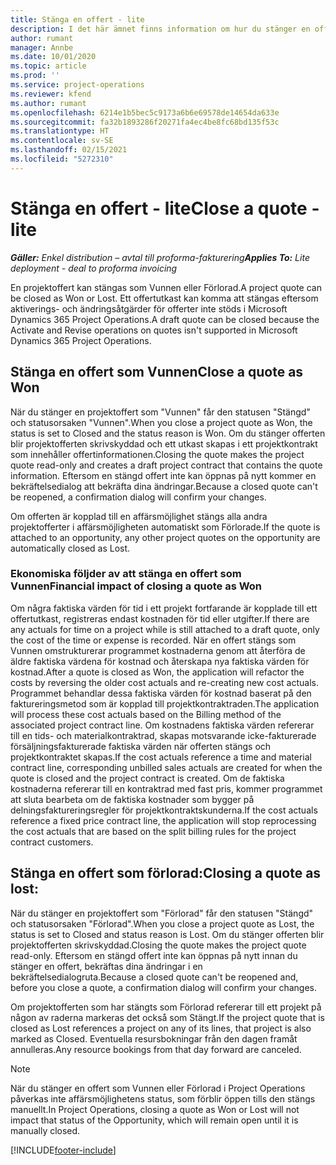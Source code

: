 ```yaml
---
title: Stänga en offert - lite
description: I det här ämnet finns information om hur du stänger en offert i Project Operations.
author: rumant
manager: Annbe
ms.date: 10/01/2020
ms.topic: article
ms.prod: ''
ms.service: project-operations
ms.reviewer: kfend
ms.author: rumant
ms.openlocfilehash: 6214e1b5bec5c9173a6b6e69578de14654da633e
ms.sourcegitcommit: fa32b1893286f20271fa4ec4be8fc68bd135f53c
ms.translationtype: HT
ms.contentlocale: sv-SE
ms.lasthandoff: 02/15/2021
ms.locfileid: "5272310"
---
```

# <a name="close-a-quote---lite"></a><span data-ttu-id="87db6-103">Stänga en offert - lite</span><span class="sxs-lookup"><span data-stu-id="87db6-103">Close a quote - lite</span></span>

<span data-ttu-id="87db6-104">_**Gäller:** Enkel distribution – avtal till proforma-fakturering_</span><span class="sxs-lookup"><span data-stu-id="87db6-104">_**Applies To:** Lite deployment - deal to proforma invoicing_</span></span>

<span data-ttu-id="87db6-105">En projektoffert kan stängas som Vunnen eller Förlorad.</span><span class="sxs-lookup"><span data-stu-id="87db6-105">A project quote can be closed as Won or Lost.</span></span> <span data-ttu-id="87db6-106">Ett offertutkast kan komma att stängas eftersom aktiverings- och ändringsåtgärder för offerter inte stöds i Microsoft Dynamics 365 Project Operations.</span><span class="sxs-lookup"><span data-stu-id="87db6-106">A draft quote can be closed because the Activate and Revise operations on quotes isn't supported in Microsoft Dynamics 365 Project Operations.</span></span>

## <a name="close-a-quote-as-won"></a><span data-ttu-id="87db6-107">Stänga en offert som Vunnen</span><span class="sxs-lookup"><span data-stu-id="87db6-107">Close a quote as Won</span></span>

<span data-ttu-id="87db6-108">När du stänger en projektoffert som "Vunnen" får den statusen "Stängd" och statusorsaken "Vunnen".</span><span class="sxs-lookup"><span data-stu-id="87db6-108">When you close a project quote as Won, the status is set to Closed and the status reason is Won.</span></span> <span data-ttu-id="87db6-109">Om du stänger offerten blir projektofferten skrivskyddad och ett utkast skapas i ett projektkontrakt som innehåller offertinformationen.</span><span class="sxs-lookup"><span data-stu-id="87db6-109">Closing the quote makes the project quote read-only and creates a draft project contract that contains the quote information.</span></span> <span data-ttu-id="87db6-110">Eftersom en stängd offert inte kan öppnas på nytt kommer en bekräftelsedialog att bekräfta dina ändringar.</span><span class="sxs-lookup"><span data-stu-id="87db6-110">Because a closed quote can't be reopened, a confirmation dialog will confirm your changes.</span></span>

<span data-ttu-id="87db6-111">Om offerten är kopplad till en affärsmöjlighet stängs alla andra projektofferter i affärsmöjligheten automatiskt som Förlorade.</span><span class="sxs-lookup"><span data-stu-id="87db6-111">If the quote is attached to an opportunity, any other project quotes on the opportunity are automatically closed as Lost.</span></span>

### <a name="financial-impact-of-closing-a-quote-as-won"></a><span data-ttu-id="87db6-112">Ekonomiska följder av att stänga en offert som Vunnen</span><span class="sxs-lookup"><span data-stu-id="87db6-112">Financial impact of closing a quote as Won</span></span>

<span data-ttu-id="87db6-113">Om några faktiska värden för tid i ett projekt fortfarande är kopplade till ett offertutkast, registreras endast kostnaden för tid eller utgifter.</span><span class="sxs-lookup"><span data-stu-id="87db6-113">If there are any actuals for time on a project while is still attached to a draft quote, only the cost of the time or expense is recorded.</span></span> <span data-ttu-id="87db6-114">När en offert stängs som Vunnen omstrukturerar programmet kostnaderna genom att återföra de äldre faktiska värdena för kostnad och återskapa nya faktiska värden för kostnad.</span><span class="sxs-lookup"><span data-stu-id="87db6-114">After a quote is closed as Won, the application will refactor the costs by reversing the older cost actuals and re-creating new cost actuals.</span></span> <span data-ttu-id="87db6-115">Programmet behandlar dessa faktiska värden för kostnad baserat på den faktureringsmetod som är kopplad till projektkontraktraden.</span><span class="sxs-lookup"><span data-stu-id="87db6-115">The application will process these cost actuals based on the Billing method of the associated project contract line.</span></span> <span data-ttu-id="87db6-116">Om kostnadens faktiska värden refererar till en tids- och materialkontraktrad, skapas motsvarande icke-fakturerade försäljningsfakturerade faktiska värden när offerten stängs och projektkontraktet skapas.</span><span class="sxs-lookup"><span data-stu-id="87db6-116">If the cost actuals reference a time and material contract line, corresponding unbilled sales actuals are created for when the quote is closed and the project contract is created.</span></span> <span data-ttu-id="87db6-117">Om de faktiska kostnaderna refererar till en kontraktrad med fast pris, kommer programmet att sluta bearbeta om de faktiska kostnader som bygger på delningsfaktureringsregler för projektkontraktskunderna.</span><span class="sxs-lookup"><span data-stu-id="87db6-117">If the cost actuals reference a fixed price contract line, the application will stop reprocessing the cost actuals that are based on the split billing rules for the project contract customers.</span></span>

## <a name="closing-a-quote-as-lost"></a><span data-ttu-id="87db6-118">Stänga en offert som förlorad:</span><span class="sxs-lookup"><span data-stu-id="87db6-118">Closing a quote as lost:</span></span>

<span data-ttu-id="87db6-119">När du stänger en projektoffert som "Förlorad" får den statusen "Stängd" och statusorsaken "Förlorad".</span><span class="sxs-lookup"><span data-stu-id="87db6-119">When you close a project quote as Lost, the status is set to Closed and status reason is Lost.</span></span> <span data-ttu-id="87db6-120">Om du stänger offerten blir projektofferten skrivskyddad.</span><span class="sxs-lookup"><span data-stu-id="87db6-120">Closing the quote makes the project quote read-only.</span></span> <span data-ttu-id="87db6-121">Eftersom en stängd offert inte kan öppnas på nytt innan du stänger en offert, bekräftas dina ändringar i en bekräftelsedialogruta.</span><span class="sxs-lookup"><span data-stu-id="87db6-121">Because a closed quote can't be reopened and, before you close a quote, a confirmation dialog will confirm your changes.</span></span>

<span data-ttu-id="87db6-122">Om projektofferten som har stängts som Förlorad refererar till ett projekt på någon av raderna markeras det också som Stängt.</span><span class="sxs-lookup"><span data-stu-id="87db6-122">If the project quote that is closed as Lost references a project on any of its lines, that project is also marked as Closed.</span></span> <span data-ttu-id="87db6-123">Eventuella resursbokningar från den dagen framåt annulleras.</span><span class="sxs-lookup"><span data-stu-id="87db6-123">Any resource bookings from that day forward are canceled.</span></span>

> [!NOTE]
> <span data-ttu-id="87db6-124">När du stänger en offert som Vunnen eller Förlorad i Project Operations påverkas inte affärsmöjlighetens status, som förblir öppen tills den stängs manuellt.</span><span class="sxs-lookup"><span data-stu-id="87db6-124">In Project Operations, closing a quote as Won or Lost will not impact that status of the Opportunity, which will remain open until it is manually closed.</span></span>


[!INCLUDE[footer-include](../../includes/footer-banner.md)]
